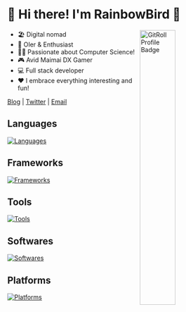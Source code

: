 # 👋 Hi there! I'm RainbowBird 🦜

<!--<a href="https://github.com/luoling8192?tab=repositories" >
  <img align=right width="45%" src="https://github-readme-stats.vercel.app/api?username=luoling8192&show_icons=true" />
</a>

<!--<a href="https://github.com/luoling8192?tab=repositories" >
  <img align=right width="45%" src="https://github-readme-stats.vercel.app/api/top-langs/?username=luoling8192&show_icons=true" />
</a>-->

<a href="https://gitroll.io/profile/u5EsXuBXEzUarcUG7WxWZdHyXNao1" target="_blank">
  <img align=right width="40%" style="margin-bottom: 2rem;" src="https://gitroll.io/api/badges/profiles/v1/u5EsXuBXEzUarcUG7WxWZdHyXNao1" alt="GitRoll Profile Badge"/>
</a>

- 🏖 Digital nomad
- 🧠 OIer & Enthusiast
- 👩‍💻 Passionate about Computer Science!
- 🎮 Avid Maimai DX Gamer
- 💻 Full stack developer
- ❤ I embrace everything interesting and fun!


<!--[![DX-Rating](https://dxrating.luoling.moe/api/genImage/luoling8192?b)](https://github.com/luoling8192/dxrating)-->

[Blog](https://blog.luoling.moe) | [Twitter](https://www.twitter.com/luoling8192) | [Email](mailto:me@luoling.moe)

## Languages
[![Languages](https://skillicons.dev/icons?i=ts,cpp,python,go,cs,php&theme=light)](https://skillicons.dev)

## Frameworks
[![Frameworks](https://skillicons.dev/icons?i=nodejs,vue,react,vite,pinia,redux,tailwindcss,express,jquery,regex,electron&theme=light)](https://skillicons.dev)

## Tools
[![Tools](https://skillicons.dev/icons?i=bash,vim,git,md,latex&theme=light)](https://skillicons.dev)

## Softwares
[![Softwares](https://skillicons.dev/icons?i=docker,k8s,workers,nginx,mysql,postgresql,redis&theme=light)](https://skillicons.dev)

## Platforms
[![Platforms](https://skillicons.dev/icons?i=linux,ubuntu,arch,nix,vscode,idea&theme=light)](https://skillicons.dev)
